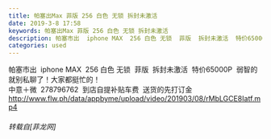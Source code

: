 ```yaml
---
title: 帕塞出Max 菲版 256 白色 无锁 拆封未激活
date: 2019-3-8 17:58
keywords: 帕塞出Max 菲版 256 白色 无锁 拆封未激活
description: 帕塞市出  iphone MAX  256 白色 无锁  菲版  拆封未激活  特价65000P  弱智的就别私聊了！大家都挺忙的！中意＋微  278796762  到店自提补贴车费  送货的先打订金  http://www.flw.ph/data/appbyme/upload/video/201903/08/rMbLGCE8Iatf.mp4
categories: used
---
```

<td class="t_f" id="postmessage_3183493">

帕塞市出  iphone MAX  256 白色 无锁  菲版  拆封未激活  特价65000P  弱智的就别私聊了！大家都挺忙的！<br/>
中意＋微  278796762  到店自提补贴车费  送货的先打订金  <br/>
<a href="http://www.flw.ph/data/appbyme/upload/video/201903/08/rMbLGCE8Iatf.mp4" target="_blank">http://www.flw.ph/data/appbyme/upload/video/201903/08/rMbLGCE8Iatf.mp4</a></td>
###### 转载自[菲龙网]